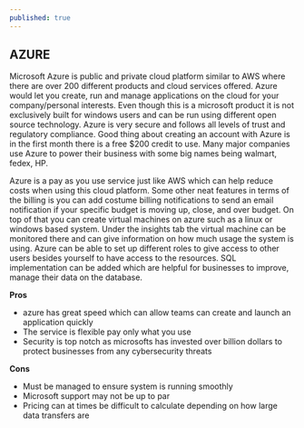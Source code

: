 ```yaml
---
published: true
---
```

## AZURE


 Microsoft Azure is public and private cloud platform similar to AWS where there are over 200 different products and cloud services offered. Azure would let you create, run and manage applications on the cloud for your company/personal interests. Even though this is a microsoft product it is not exclusively built for windows users and can be run using different open source technology. Azure is very secure and follows all levels of trust and regulatory compliance. Good thing about creating an account with Azure is in the first month there is a free $200 credit to use. Many major companies use Azure to power their business with some big names being walmart, fedex, HP.

Azure is a pay as you use service just like AWS which can help reduce costs when using this cloud platform. Some other neat features in terms of the billing is you can add costume billing notifications to send an email notification if your specific budget is moving up, close, and over budget. On top of that you can create virtual machines on azure such as a linux or windows based system. Under the insights tab the virtual machine can be monitored there and can give information on how much usage the system is using. Azure can be able to set up different roles to give access to other users besides yourself to have access to the resources. SQL implementation can be added which are helpful for businesses to improve, manage their data on the database.

**Pros**

- azure has great speed which can allow teams can create and launch an application quickly
- The service is flexible pay only what you use
- Security is top notch as microsofts has invested over billion dollars to protect businesses from any cybersecurity threats

**Cons**

- Must be managed to ensure system is running smoothly 
- Microsoft support may not be up to par 
- Pricing can at times be difficult to calculate depending on how large data transfers are
